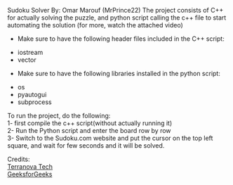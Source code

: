 Sudoku Solver By: Omar Marouf (MrPrince22)
The project consists of C++ for actually solving the puzzle, and python script calling the c++ file to start automating the solution (for more, watch the attached video) 
- Make sure to have the following header files included in the C++ script:
* iostream
* vector

- Make sure to have the following libraries installed in the python script:
* os
* pyautogui
* subprocess


To run the project, do the following: </br>
1- first compile the c++ script(without actually running it) </br>
2- Run the Python script and enter the board row by row</br>
3- Switch to the Sudoku.com website and put the cursor on the top left square, and wait for few seconds and it will be solved.</br>



Credits: </br>
[Terranova Tech](https://www.youtube.com/watch?v=jESGMTcrhSY) </br>
[GeeksforGeeks](https://www.geeksforgeeks.org/sudoku-backtracking-7/)
